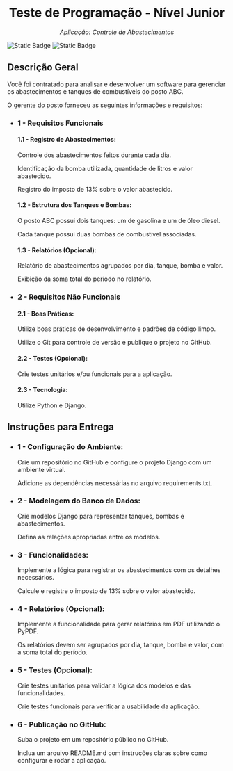 <h1 align="center">Teste de Programação - Nível Junior</h1>

<p align="center"><i>Aplicação: Controle de Abastecimentos</i></p>

![Static Badge](https://img.shields.io/badge/python-blue)
![Static Badge](https://img.shields.io/badge/orm-django-3fb950)

## Descrição Geral

  Você foi contratado para analisar e desenvolver um software para gerenciar os abastecimentos e tanques de combustíveis do posto ABC. 
  
  O gerente do posto forneceu as seguintes informações e requisitos:

- ### 1 - Requisitos Funcionais
    #### 1.1 - Registro de Abastecimentos:

    Controle dos abastecimentos feitos durante cada dia.
   
    Identificação da bomba utilizada, quantidade de litros e valor abastecido.

    Registro do imposto de 13% sobre o valor abastecido.

    #### 1.2 - Estrutura dos Tanques e Bombas:
    
    O posto ABC possui dois tanques: um de gasolina e um de óleo diesel.
    
    Cada tanque possui duas bombas de combustível associadas.

    #### 1.3 - Relatórios (Opcional):

    Relatório de abastecimentos agrupados por dia, tanque, bomba e valor.
    
    Exibição da soma total do período no relatório.

- ### 2 - Requisitos Não Funcionais
    #### 2.1 - Boas Práticas:
    
    Utilize boas práticas de desenvolvimento e padrões de código limpo.

    Utilize o Git para controle de versão e publique o projeto no GitHub.

    #### 2.2 - Testes (Opcional):
    
    Crie testes unitários e/ou funcionais para a aplicação.

    #### 2.3 - Tecnologia:
    
    Utilize Python e Django.

## Instruções para Entrega

- ### 1 - Configuração do Ambiente:
  Crie um repositório no GitHub e configure o projeto Django com um ambiente virtual.
  
  Adicione as dependências necessárias no arquivo requirements.txt.

- ### 2 - Modelagem do Banco de Dados:
  Crie modelos Django para representar tanques, bombas e abastecimentos.
  
  Defina as relações apropriadas entre os modelos.

- ### 3 - Funcionalidades:
  Implemente a lógica para registrar os abastecimentos com os detalhes necessários.
  
  Calcule e registre o imposto de 13% sobre o valor abastecido.

- ### 4 - Relatórios (Opcional):
  Implemente a funcionalidade para gerar relatórios em PDF utilizando o PyPDF.
  
  Os relatórios devem ser agrupados por dia, tanque, bomba e valor, com a soma total do período.

- ### 5 - Testes (Opcional):
  Crie testes unitários para validar a lógica dos modelos e das funcionalidades.

  Crie testes funcionais para verificar a usabilidade da aplicação.

- ### 6 - Publicação no GitHub:
  Suba o projeto em um repositório público no GitHub.

  Inclua um arquivo README.md com instruções claras sobre como configurar e rodar a aplicação.